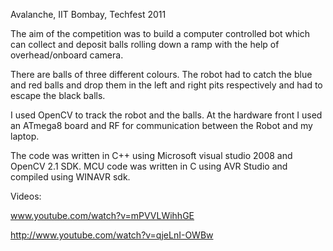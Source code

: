 Avalanche, IIT Bombay, Techfest 2011

The aim of the competition was to build a computer controlled bot which can collect and deposit balls rolling down a ramp with the help of overhead/onboard camera.

There are balls of three different colours. The robot had to catch the blue and red balls and drop them in the left and right pits respectively and had to escape the black balls.

I used OpenCV to track the robot and the balls. At the hardware front I used an ATmega8 board and RF for communication between the Robot and my laptop.

The code was written in C++ using Microsoft visual studio 2008 and OpenCV 2.1 SDK. MCU code was written in C using AVR Studio and compiled using WINAVR sdk.

Videos:

www.youtube.com/watch?v=mPVVLWihhGE

http://www.youtube.com/watch?v=qjeLnI-OWBw
